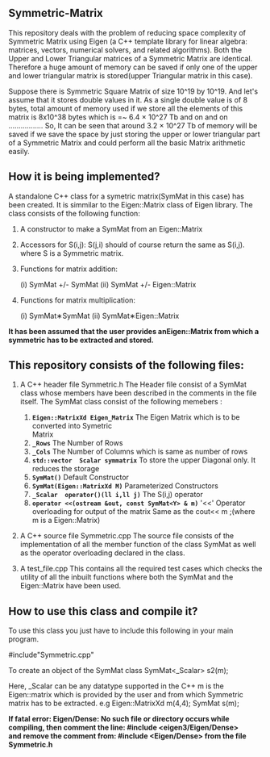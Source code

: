 Symmetric-Matrix
--------------------------------------------------------------------------------------------------------------
This repository deals with the problem of reducing  space complexity of Symmetric Matrix using Eigen
(a C++ template library for linear algebra: matrices, vectors, numerical solvers, and related algorithms).
Both the Upper and Lower Triangular matrices of a Symmetric Matrix are identical. Therefore a huge amount of
memory can be saved if only one of the upper and lower triangular matrix is stored(upper Triangular matrix 
in this case).

Suppose there is Symmetric Square Matrix of size 10^19 by 10^19. And let's assume that it stores double values
in it. As a single double value is of 8 bytes, total amount of memory used if we store all the elements of this matrix is 8x10^38 bytes which is =~ 6.4 × 10^27 Tb and on and on .................
So, It can be seen that around 3.2 × 10^27 Tb of memory will be saved if we  save the space by just storing the upper or lower triangular part of a Symmetric Matrix and could perform all the basic Matrix arithmetic easily.


How it is being implemented?
----------------------------------------------------------------------------------------------------------------
A standalone C++ class for a symetric matrix(SymMat in this case) has been created. It is simmilar to 
the Eigen::Matrix class of Eigen library.
The class consists of the following function:
1. A constructor to make a SymMat from an Eigen::Matrix
2. Accessors for S(i,j): S(j,i) should of course return the same as S(i,j). where S is a Symmetric matrix.
3. Functions for matrix addition:

   (i)  SymMat +/- SymMat
   (ii) SymMat +/- Eigen::Matrix
4. Functions for matrix multiplication:

   (i)  SymMat∗SymMat
   (ii) SymMat∗Eigen::Matrix


**It has been assumed that the user provides anEigen::Matrix from which a symmetric has to be extracted and stored.**

This repository consists of the following files:
-----------------------------------------------------------------------------------------------------------------
1. A C++ header file Symmetric.h
   The Header file consist of a SymMat class whose members have been described in the comments in the file itself.
   The SymMat class consist of the following memebers :
   1. **```Eigen::MatrixXd Eigen_Matrix```**			 The Eigen Matrix which is to be converted into Symetric 	
   														 Matrix 
   2. **```_Rows```**								     The Number of Rows
   3. **```_Cols```**									 The Number of Columns which is same as number of rows
   4. **```std::vector  Scalar symmatrix```**			 To store the upper Diagonal only. It reduces  the storage
   5. **```SymMat()```**							     Default Constructor
   6. **```SymMat(Eigen::MatrixXd M)```**  				 Parameterized Constructors
   7. **```_Scalar  operator()(ll i,ll j)```**			 The S(i,j) operator
   8. **```operator <<(ostream &out, const SymMat<Y> & m)```**  '<<' Operator overloading for output of the matrix 
   																   Same as the cout<< m ;(where m is a Eigen::Matrix)

2. A C++ source file Symmetric.cpp
	The source file consists of the implementation of all the member function of the class SymMat as well as the operator overloading declared in the class.

3. A test_file.cpp 
	This contains all the required test cases which checks the utility of all the inbuilt functions where both the SymMat and the Eigen::Matrix have been used.



How to use this class and compile it?
--------------------------------------------------------------------------------------------------------------------

To use this class you just have to include this following in your main program.
   
   #include"Symmetric.cpp"

   To create an object of the SymMat class 
   SymMat<_Scalar> s2(m);
   
   Here, _Scalar can be any datatype supported in the C++
   	     m is the Eigen::matrix which is  provided by the user and from which Symmetric  matrix has to be extracted.
   	 e.g 
   	 	Eigen::MatrixXd m(4,4); 
   	 	SymMat<double> s(m);


**If fatal error: Eigen/Dense: No such file or directory
	occurs  while compiling, then comment the line:
	#include <eigen3/Eigen/Dense>  
	and	remove the comment from:
	#include <Eigen/Dense> from the file Symmetric.h**





	

